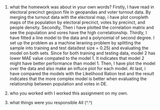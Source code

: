 1. what the homework was about in your own words?
Firstly, I have read in electoral precinct geojson file in geopandas and voter turnout data.
By merging the turnout data with the electoral map, i have plot coropleth maps
of the population by electoral precinct, votes by precinct, and people density.
Secondly, Then i have plotted the correlation matrix and see the population and vores have the high correlationship. 
Thirdly, I have fitted a line model to the data and a polynomial of second degree.
I set up the problem as a machine leraning problem by splitting the sample into training and test data(test size = 0.25)
and evaluating the model on both sets. Since for both training and testing data,
model 2 has lower MAE value compated to the model 1. It indicates that model 2 might have better performance than model 1.
Then, I have plot the model over the data and also make an influce plot for each model. 
At last, i have compared the models with the Likelihood Ration test 
and the result indicates that the more complex model is better when evaluating the relationship between population and votes in DE.

2. who you worked with
I worked this assignment on my own.

3. what things were you responsible
All (^.^)



